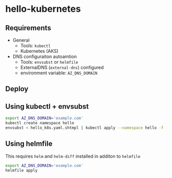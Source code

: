 # hello-kubernetes

## Requirements

* General
  * Tools: `kubectl`
  * Kubernetes (AKS)
* DNS configuraiton autoamtion
  * Tools: `envsubst` or `helmfile`
  * ExternalDNS (`external-dns`) configured
  * environment variable: `AZ_DNS_DOMAIN`

## Deploy

## Using kubectl + envsubst

```bash
export AZ_DNS_DOMAIN='example.com'
kubectl create namespace hello
envsubst < hello_k8s.yaml.shtmpl | kubectl apply --namespace hello -f -
```

## Using helmfile

This requires `helm` and `helm-diff` installed in additon to `helmfile`

```bash
export AZ_DNS_DOMAIN='example.com'
helmfile apply
```
